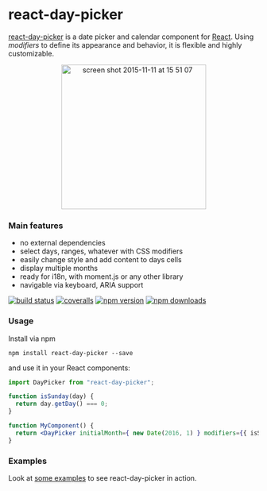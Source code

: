 react-day-picker
=======

[react-day-picker](https://www.npmjs.com/package/react-day-picker) is a date picker and calendar component for [React](https://facebook.github.io/react/). Using *modifiers* to define its appearance and behavior, it is flexible and highly customizable.

<p align="center">
<img width="291" style="margin: 0 auto" alt="screen shot 2015-11-11 at 15 51 07" src="https://cloud.githubusercontent.com/assets/120693/11093859/d52e0c26-888c-11e5-917e-aaa9686dcb84.png">
</p>

### Main features

* no external dependencies
* select days, ranges, whatever with CSS modifiers
* easily change style and add content to days cells
* display multiple months
* ready for i18n, with moment.js or any other library
* navigable via keyboard, ARIA support

[![build status](https://img.shields.io/travis/gpbl/react-day-picker/master.svg?style=flat-square)](https://travis-ci.org/gpbl/react-day-picker)
[![coveralls](https://img.shields.io/coveralls/gpbl/react-day-picker.svg?style=flat-square)](https://coveralls.io/r/gpbl/react-day-picker?branch=master)
[![npm version](https://img.shields.io/npm/v/react-day-picker.svg?style=flat-square)](https://www.npmjs.com/package/react-day-picker)
[![npm downloads](https://img.shields.io/npm/dm/react-day-picker.svg?style=flat-square)](https://www.npmjs.com/package/react-day-picker)

### Usage

Install via npm

```
npm install react-day-picker --save
```

and use it in your React components:

```jsx
import DayPicker from "react-day-picker";

function isSunday(day) {
  return day.getDay() === 0;
}

function MyComponent() {
  return <DayPicker initialMonth={ new Date(2016, 1) } modifiers={{ isSunday }} />
}
```

### Examples 

Look at [some examples](http://www.gpbl.org/react-day-picker/examples) to see react-day-picker in action.
